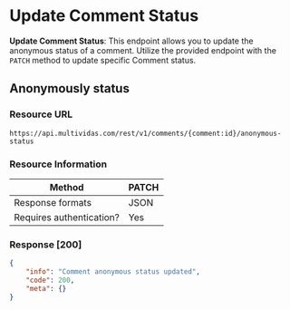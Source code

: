 # Update Comment Status

**Update Comment Status**: This endpoint allows you to update the anonymous status of a comment. Utilize the provided endpoint with the `PATCH` method to update specific Comment status.

## Anonymously status
### Resource URL

`https://api.multividas.com/rest/v1/comments/{comment:id}/anonymous-status`

### Resource Information

| Method                                | PATCH  |
|---------------------------------------|------|
| Response formats                      | JSON |
| Requires authentication?              | Yes   |

### Response [200]

```json
{
    "info": "Comment anonymous status updated",
    "code": 200,
    "meta": {}
}
```
